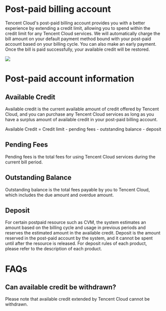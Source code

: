 # Post-paid billing account

Tencent Cloud's post-paid billing account provides you with a better experience by extending a credit limit, allowing you to spend within the credit limit for any Tencent Cloud services. We will automatically charge the bill amount on your default payment method bound with your post-paid account based on your billing cycle. You can also make an early payment. Once the bill is paid successfully, your available credit will be restored.

![](https://main.qcloudimg.com/raw/28a962e9e298808b9abf68e2ebdca00d.png)

# Post-paid account information
## Available Credit
Available credit is the current available amount of credit offered by Tencent Cloud, and you can purchase any Tencent Cloud services as long as you have a surplus amount of available credit in your post-paid billing account.

Available Credit = Credit limit - pending fees - outstanding balance - deposit

## Pending Fees
Pending fees is the total fees for using Tencent Cloud services during the current bill period.

## Outstanding Balance
Outstanding balance is the total fees payable by you to Tencent Cloud, which includes the due amount and overdue amount.

## Deposit
For certain postpaid resource such as CVM, the system estimates an amount based on the billing cycle and usage in previous periods and reserves the estimated amount in the available credit. Deposit is the amount reserved in the post-paid account by the system, and it cannot be spent until after the resource is released. For deposit rules of each product, please refer to the description of each product.

# FAQs
##  Can available credit be withdrawn?

Please note that available credit extended by Tencent Cloud cannot be withdrawn. 
